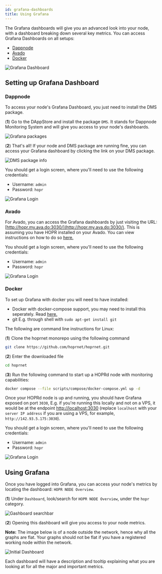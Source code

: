 ```yaml
---
id: grafana-dashboards
title: Using Grafana
---
```


The Grafana dashboards will give you an advanced look into your node, with a dashboard breaking down several key metrics. You can access Grafana Dashboards on all setups:

- [Dappnode](./grafana-dashboards.md#dappnode)
- [Avado](./grafana-dashboards.md#avado) 
- [Docker](./grafana-dashboards.md#docker)

![Grafana Dashboard](/img/node/Grafana-Dashboard.png)

## Setting up Grafana Dashboard

### Dappnode

To access your node's Grafana Dashboard, you just need to install the DMS package.

(**1**) Go to the DAppStore and install the package `DMS`. It stands for Dappnode Monitoring System and will give you access to your node's dashboards.

![Grafana packages](/img/node/Grafana-packages-edited.jpg)

(**2**) That's all! If your node and DMS package are running fine, you can access your Grafana dashboard by clicking the link on your DMS package.

![DMS package info](/img/node/Grafana-info-edited.jpg)

You should get a login screen, where you'll need to use the following credentials:

- Username: `admin`
- Password: `hopr`

![Grafana Login](/img/node/Grafana-login.png)

### Avado

For Avado, you can access the Grafana dashboards by just visiting the URL: [http://hopr.my.ava.do:3030/](http://hopr.my.ava.do:3030/). This is assuming you have HOPR installed on your Avado. You can view instructions on how to do so [here.](./using-avado.md)

You should get a login screen, where you'll need to use the following credentials:

- Username: `admin`
- Password: `hopr`

![Grafana Login](/img/node/Grafana-login.png)

### Docker

To set up Grafana with docker you will need to have installed:

- Docker with docker-compose support, you may need to install this seperately. Read [here.](https://docs.docker.com/compose/install/)
- git E.g. through shell with `sudo apt-get install git`

The following are command line instructions for Linux:

(**1**) Clone the hoprnet monorepo using the following command

```bash
git clone https://github.com/hoprnet/hoprnet.git
```

(**2**) Enter the downloaded file 

```bash
cd hoprnet
```

(**3**) Run the following command to start up a HOPRd node with monitoring capabilities:

```bash
docker compose --file scripts/compose/docker-compose.yml up -d
```

Once your HOPRd node is up and running, you should have Grafana exposed on port `3030`, E.g. if you're running this locally and not on a VPS, it would be at the endpoint [http://localhost:3030](http://localhost:3030) (replace `localhost` with your `server IP address` if you are using a VPS, for example, `http://142.93.5.175:3030`).

You should get a login screen, where you'll need to use the following credentials:

- Username: `admin`
- Password: `hopr`

![Grafana Login](/img/node/Grafana-login.png)

## Using Grafana

Once you have logged into Grafana, you can access your node's metrics by locating the dashboard: `HOPR NODE Overview`.

(**1**) Under `Dashboard`, look/search for `HOPR NODE Overview`, under the `hopr` category.

![Gashboard searchbar](/img/node/Grafana-dashboard-searchbar.png)

(**2**) Opening this dashboard will give you access to your node metrics.

**Note:** The image below is of a node outside the network, hence why all the graphs are flat. Your graphs should not be flat if you have a registered working node within the network.

![Initial Dashboard](/img/node/Grafana-initial-dashboard.png)

Each dashboard will have a description and tooltip explaining what you are looking at for all the major and important metrics. 
